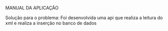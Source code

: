 MANUAL DA APLICAÇÃO 

Solução para o problema: Foi desenvolvida uma api que realiza a leitura do xml e realiza a inserção no banco de dados
